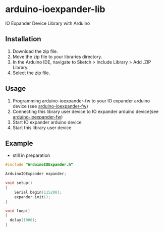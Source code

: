 # arduino-ioexpander-lib
IO Expander Device Library with Arduino

## Installation
1. Download the zip file.
2. Move the zip file to your libraries directory.
3. In the Arduino IDE, navigate to Sketch > Include Library > Add .ZIP Library.
4. Select the zip file.

## Usage 
1. Programming arduino-ioexpander-fw to your IO expander arduino device (see [arduino-ioexpander-fw](https://github.com/bigw00d/arduino-ioexpander-fw))
2. Connecting this library user device to IO expander arduino device(see [arduino-ioexpander-fw](https://github.com/bigw00d/arduino-ioexpander-fw))
3. Start IO expander arduino device 
4. Start this library user device

## Example

 - still in preparation

```IOExpanderDemo.ino
#include "ArduinoIOExpander.h"

ArduinoIOExpander expander;

void setup()
{
    Serial.begin(115200);
    expander.init();
}

void loop()
{
  delay(1000);
}

```
